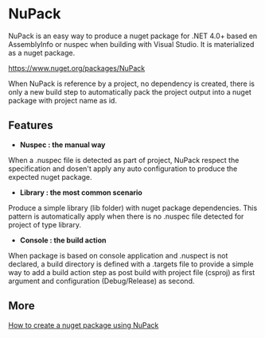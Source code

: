 # NuPack

NuPack is an easy way to produce a nuget package for .NET 4.0+ based en AssemblyInfo or nuspec when building with Visual Studio. It is materialized as a nuget package.

https://www.nuget.org/packages/NuPack

When NuPack is reference by a project, no dependency is created, there is only a new build step to automatically pack the project output into a nuget package with project name as id.

## Features
- **Nuspec : the manual way**

When a .nuspec file is detected as part of project, NuPack respect the specification and dosen't apply any auto configuration to produce the expected nuget package.

- **Library : the most common scenario**

Produce a simple library (lib folder) with nuget package dependencies. This pattern is automatically apply when there is no .nuspec file detected for project of type library.

- **Console : the build action**

When package is based on console application and .nuspect is not declared, a build directory is defined with a .targets file to provide a simple way to add a build action step as post build with project file (csproj) as first argument and configuration (Debug/Release) as second.

## More
[How to create a nuget package using NuPack](https://www.codeproject.com/Tips/1190135/How-to-create-a-nuget-package-on-each-Visual-Studi)

